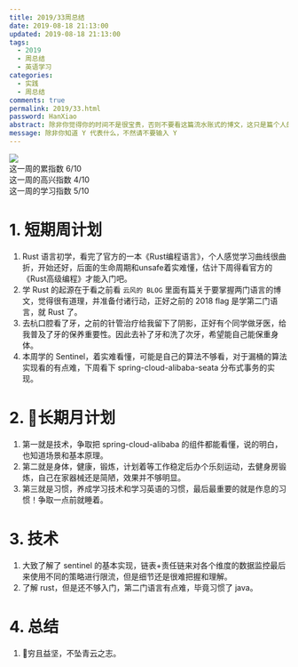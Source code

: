 ```yaml
---
title: 2019/33周总结
date: 2019-08-18 21:13:00
updated: 2019-08-18 21:13:00
tags:
  - 2019
  - 周总结
  - 英语学习
categories: 
  - 实践
  - 周总结
comments: true
permalink: 2019/33.html  
password: HanXiao
abstract: 除非你觉得你的时间不是很宝贵，否则不要看这篇流水账式的博文，这只是篇个人的工作的学习一个总结而已，没有包含任何的技术细节
message: 除非你知道 Y 代表什么，不然请不要输入 Y
---
```


![][0]  
这一周的累指数 6/10  
这一周的高兴指数 4/10   
这一周的学习指数 5/10  

<!--more-->

# 1. 短期周计划

1. Rust 语言初学，看完了官方的一本《Rust编程语言》，个人感觉学习曲线很曲折，开始还好，后面的生命周期和unsafe着实难懂，估计下周得看官方的《Rust高级编程》才能入门吧。
2. 学 Rust 的起源在于看之前看 `云风的 BLOG` 里面有篇关于要掌握两门语言的博文，觉得很有道理，并准备付诸行动，正好之前的 2018 flag 是学第二门语言，就 Rust 了。
3. 去杭口腔看了牙，之前的针管治疗给我留下了阴影，正好有个同学做牙医，给我普及了牙的保养重要性。因此去补了牙和洗了次牙，希望能自己能保重身体。
4. 本周学的 Sentinel，着实难看懂，可能是自己的算法不够看，对于漏桶的算法实现看的有点难，下周看下 spring-cloud-alibaba-seata 分布式事务的实现。

# 2. 长期月计划

1. 第一就是技术，争取把 spring-cloud-alibaba 的组件都能看懂，说的明白，也知道场景和基本原理。
2. 第二就是身体，健康，锻炼，计划着等工作稳定后办个乐刻运动，去健身房锻炼，自己在家器械还是简陋，效果并不够明显。
3. 第三就是习惯，养成学习技术和学习英语的习惯，最后最重要的就是作息的习惯！争取一点前就睡着。

# 3. 技术

1. 大致了解了 sentinel 的基本实现，链表+责任链来对各个维度的数据监控最后来使用不同的策略进行限流，但是细节还是很难把握和理解。
2. 了解 rust，但是还不够入门，第二门语言有点难，毕竟习惯了 java。

# 4. 总结

1. 穷且益坚，不坠青云之志。

[0]: https://leran2deeplearnjavawebtech.oss-cn-beijing.aliyuncs.com/background/2019-08-18%E5%AF%84%E7%94%9F%E8%99%AB.webp